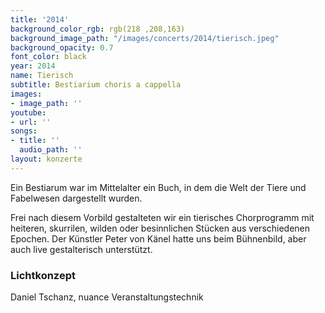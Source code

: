 ```yaml
---
title: '2014'
background_color_rgb: rgb(218 ,208,163)
background_image_path: "/images/concerts/2014/tierisch.jpeg"
background_opacity: 0.7
font_color: black
year: 2014
name: Tierisch
subtitle: Bestiarium choris a cappella
images:
- image_path: ''
youtube:
- url: ''
songs:
- title: ''
  audio_path: ''
layout: konzerte
---
```


Ein Bestiarum war im Mittelalter ein Buch, in dem die Welt der Tiere und Fabelwesen dargestellt wurden. 

Frei nach diesem Vorbild gestalteten wir ein tierisches Chorprogramm mit heiteren, skurrilen, wilden oder besinnlichen Stücken aus verschiedenen Epochen. Der Künstler Peter von Känel hatte uns beim Bühnenbild, aber auch live gestalterisch unterstützt.

### Lichtkonzept

Daniel Tschanz, nuance Veranstaltungstechnik